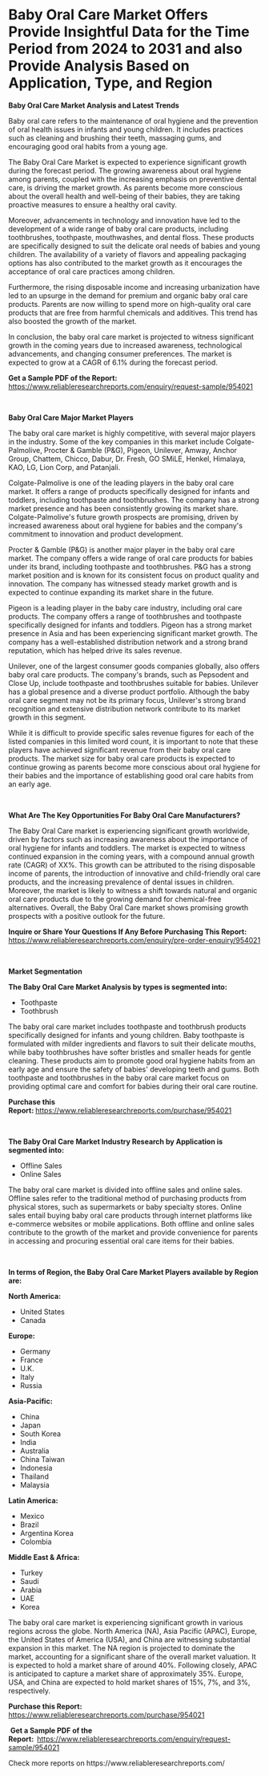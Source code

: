 <p><h1>Baby Oral Care Market Offers Provide Insightful Data for the Time Period from 2024 to 2031 and also Provide Analysis Based on Application, Type, and Region</h1></p><p><strong>Baby Oral Care Market Analysis and Latest Trends</strong></p>
<p><p>Baby oral care refers to the maintenance of oral hygiene and the prevention of oral health issues in infants and young children. It includes practices such as cleaning and brushing their teeth, massaging gums, and encouraging good oral habits from a young age. </p><p>The Baby Oral Care Market is expected to experience significant growth during the forecast period. The growing awareness about oral hygiene among parents, coupled with the increasing emphasis on preventive dental care, is driving the market growth. As parents become more conscious about the overall health and well-being of their babies, they are taking proactive measures to ensure a healthy oral cavity. </p><p>Moreover, advancements in technology and innovation have led to the development of a wide range of baby oral care products, including toothbrushes, toothpaste, mouthwashes, and dental floss. These products are specifically designed to suit the delicate oral needs of babies and young children. The availability of a variety of flavors and appealing packaging options has also contributed to the market growth as it encourages the acceptance of oral care practices among children.</p><p>Furthermore, the rising disposable income and increasing urbanization have led to an upsurge in the demand for premium and organic baby oral care products. Parents are now willing to spend more on high-quality oral care products that are free from harmful chemicals and additives. This trend has also boosted the growth of the market.</p><p>In conclusion, the baby oral care market is projected to witness significant growth in the coming years due to increased awareness, technological advancements, and changing consumer preferences. The market is expected to grow at a CAGR of 6.1% during the forecast period.</p></p>
<p><strong>Get a Sample PDF of the Report:&nbsp;</strong> <a href="https://www.reliableresearchreports.com/enquiry/request-sample/954021">https://www.reliableresearchreports.com/enquiry/request-sample/954021</a></p>
<p>&nbsp;</p>
<p><strong>Baby Oral Care Major Market Players</strong></p>
<p><p>The baby oral care market is highly competitive, with several major players in the industry. Some of the key companies in this market include Colgate-Palmolive, Procter & Gamble (P&G), Pigeon, Unilever, Amway, Anchor Group, Chattem, Chicco, Dabur, Dr. Fresh, GO SMiLE, Henkel, Himalaya, KAO, LG, Lion Corp, and Patanjali.</p><p>Colgate-Palmolive is one of the leading players in the baby oral care market. It offers a range of products specifically designed for infants and toddlers, including toothpaste and toothbrushes. The company has a strong market presence and has been consistently growing its market share. Colgate-Palmolive's future growth prospects are promising, driven by increased awareness about oral hygiene for babies and the company's commitment to innovation and product development.</p><p>Procter & Gamble (P&G) is another major player in the baby oral care market. The company offers a wide range of oral care products for babies under its brand, including toothpaste and toothbrushes. P&G has a strong market position and is known for its consistent focus on product quality and innovation. The company has witnessed steady market growth and is expected to continue expanding its market share in the future.</p><p>Pigeon is a leading player in the baby care industry, including oral care products. The company offers a range of toothbrushes and toothpaste specifically designed for infants and toddlers. Pigeon has a strong market presence in Asia and has been experiencing significant market growth. The company has a well-established distribution network and a strong brand reputation, which has helped drive its sales revenue.</p><p>Unilever, one of the largest consumer goods companies globally, also offers baby oral care products. The company's brands, such as Pepsodent and Close Up, include toothpaste and toothbrushes suitable for babies. Unilever has a global presence and a diverse product portfolio. Although the baby oral care segment may not be its primary focus, Unilever's strong brand recognition and extensive distribution network contribute to its market growth in this segment.</p><p>While it is difficult to provide specific sales revenue figures for each of the listed companies in this limited word count, it is important to note that these players have achieved significant revenue from their baby oral care products. The market size for baby oral care products is expected to continue growing as parents become more conscious about oral hygiene for their babies and the importance of establishing good oral care habits from an early age.</p></p>
<p>&nbsp;</p>
<p><strong>What Are The Key Opportunities For Baby Oral Care Manufacturers?</strong></p>
<p><p>The Baby Oral Care market is experiencing significant growth worldwide, driven by factors such as increasing awareness about the importance of oral hygiene for infants and toddlers. The market is expected to witness continued expansion in the coming years, with a compound annual growth rate (CAGR) of XX%. This growth can be attributed to the rising disposable income of parents, the introduction of innovative and child-friendly oral care products, and the increasing prevalence of dental issues in children. Moreover, the market is likely to witness a shift towards natural and organic oral care products due to the growing demand for chemical-free alternatives. Overall, the Baby Oral Care market shows promising growth prospects with a positive outlook for the future.</p></p>
<p><strong>Inquire or Share Your Questions If Any Before Purchasing This Report:</strong> <a href="https://www.reliableresearchreports.com/enquiry/pre-order-enquiry/954021">https://www.reliableresearchreports.com/enquiry/pre-order-enquiry/954021</a></p>
<p>&nbsp;</p>
<p><strong>Market Segmentation</strong></p>
<p><strong>The Baby Oral Care Market Analysis by types is segmented into:</strong></p>
<p><ul><li>Toothpaste</li><li>Toothbrush</li></ul></p>
<p><p>The baby oral care market includes toothpaste and toothbrush products specifically designed for infants and young children. Baby toothpaste is formulated with milder ingredients and flavors to suit their delicate mouths, while baby toothbrushes have softer bristles and smaller heads for gentle cleaning. These products aim to promote good oral hygiene habits from an early age and ensure the safety of babies' developing teeth and gums. Both toothpaste and toothbrushes in the baby oral care market focus on providing optimal care and comfort for babies during their oral care routine.</p></p>
<p><strong>Purchase this Report:&nbsp;</strong><a href="https://www.reliableresearchreports.com/purchase/954021">https://www.reliableresearchreports.com/purchase/954021</a></p>
<p>&nbsp;</p>
<p><strong>The Baby Oral Care Market Industry Research by Application is segmented into:</strong></p>
<p><ul><li>Offline Sales</li><li>Online Sales</li></ul></p>
<p><p>The baby oral care market is divided into offline sales and online sales. Offline sales refer to the traditional method of purchasing products from physical stores, such as supermarkets or baby specialty stores. Online sales entail buying baby oral care products through internet platforms like e-commerce websites or mobile applications. Both offline and online sales contribute to the growth of the market and provide convenience for parents in accessing and procuring essential oral care items for their babies.</p></p>
<p>&nbsp;</p>
<p><strong>In terms of Region, the Baby Oral Care Market Players available by Region are:</strong></p>
<p>
    <p> <strong> North America: </strong>
        <ul>
            <li>United States</li>
            <li>Canada</li>
        </ul>
        </p> 
    <p> <strong> Europe: </strong>
        <ul>
            <li>Germany</li>
            <li>France</li>
            <li>U.K.</li>
            <li>Italy</li>
            <li>Russia</li>
        </ul>
        </p> 
    <p> <strong> Asia-Pacific: </strong>
        <ul>
            <li>China</li>
            <li>Japan</li>
            <li>South Korea</li>
            <li>India</li>
            <li>Australia</li>
            <li>China Taiwan</li>
            <li>Indonesia</li>
            <li>Thailand</li>
            <li>Malaysia</li>
        </ul>
        </p> 
    <p> <strong> Latin America: </strong>
        <ul>
            <li>Mexico</li>
            <li>Brazil</li>
            <li>Argentina Korea</li>
            <li>Colombia</li>
        </ul>
        </p> 
    <p> <strong> Middle East & Africa: </strong>
        <ul>
            <li>Turkey</li>
            <li>Saudi</li>
            <li>Arabia</li>
            <li>UAE</li>
            <li>Korea</li>
        </ul>
    </p>
    </p>
<p><p>The baby oral care market is experiencing significant growth in various regions across the globe. North America (NA), Asia Pacific (APAC), Europe, the United States of America (USA), and China are witnessing substantial expansion in this market. The NA region is projected to dominate the market, accounting for a significant share of the overall market valuation. It is expected to hold a market share of around 40%. Following closely, APAC is anticipated to capture a market share of approximately 35%. Europe, USA, and China are expected to hold market shares of 15%, 7%, and 3%, respectively.</p></p>
<p><strong>Purchase this Report: </strong><a href="https://www.reliableresearchreports.com/purchase/954021">https://www.reliableresearchreports.com/purchase/954021</a></p>
<p>&nbsp;<strong>Get a Sample PDF of the Report:&nbsp;&nbsp;</strong><a href="https://www.reliableresearchreports.com/enquiry/request-sample/954021">https://www.reliableresearchreports.com/enquiry/request-sample/954021</a></p>
<p><strong></strong></p>
<p>Check more reports on https://www.reliableresearchreports.com/</p>